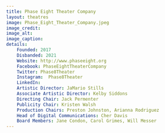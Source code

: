```yaml
---
title: Phase Eight Theater Company
layout: theatres
image: Phase_Eight_Theater_Company.jpeg
image_credit:
image_alt:
image_caption:
details:
    Founded: 2017
    Disbanded: 2021
    Website: http://www.phaseeight.org
    Facebook: PhaseEightTheaterCompany
    Twitter: Phase8Theater
    Instagram: 	Phase8Theater
    LinkedIn: 
    Artistic Director: JaMario Stills
    Associate Artistic Director: Kelby Siddons
    Directing Chair: Jack Permenter
    Publicity Chair: Kristen Walsh
    Production Chairs: Preston Johnston, Arianna Rodriguez
    Head of Digital Communications: Cher Davis
    Board Members: Jane Condon, Carol Grimes, Will Messer
---
```



